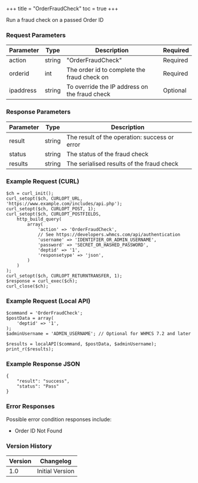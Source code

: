 +++
title = "OrderFraudCheck"
toc = true
+++

Run a fraud check on a passed Order ID

### Request Parameters

| Parameter | Type | Description | Required |
| --------- | ---- | ----------- | -------- |
| action | string | "OrderFraudCheck" | Required |
| orderid | int | The order id to complete the fraud check on | Required |
| ipaddress | string | To override the IP address on the fraud check | Optional |

### Response Parameters

| Parameter | Type | Description |
| --------- | ---- | ----------- |
| result | string | The result of the operation: success or error |
| status | string | The status of the fraud check |
| results | string | The serialised results of the fraud check |


### Example Request (CURL)

```
$ch = curl_init();
curl_setopt($ch, CURLOPT_URL, 'https://www.example.com/includes/api.php');
curl_setopt($ch, CURLOPT_POST, 1);
curl_setopt($ch, CURLOPT_POSTFIELDS,
    http_build_query(
        array(
            'action' => 'OrderFraudCheck',
            // See https://developers.whmcs.com/api/authentication
            'username' => 'IDENTIFIER_OR_ADMIN_USERNAME',
            'password' => 'SECRET_OR_HASHED_PASSWORD',
            'deptid' => '1',
            'responsetype' => 'json',
        )
    )
);
curl_setopt($ch, CURLOPT_RETURNTRANSFER, 1);
$response = curl_exec($ch);
curl_close($ch);
```


### Example Request (Local API)

```
$command = 'OrderFraudCheck';
$postData = array(
    'deptid' => '1',
);
$adminUsername = 'ADMIN_USERNAME'; // Optional for WHMCS 7.2 and later

$results = localAPI($command, $postData, $adminUsername);
print_r($results);
```


### Example Response JSON

```
{
    "result": "success",
    "status": "Pass"
}
```


### Error Responses

Possible error condition responses include:

* Order ID Not Found


### Version History

| Version | Changelog |
| ------- | --------- |
| 1.0 | Initial Version |
